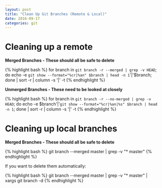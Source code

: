 ```yaml
---
layout: post
title: "Clean Up Git Branches (Remote & Local)"
date: 2016-09-17
categories: git
---
```


# Cleaning up a remote

**Merged Branches - These should all be safe to delete**

{% highlight bash %}
for branch in `git branch -r --merged | grep -v HEAD`; do echo -e `git show --format="%cr|%an" $branch | head -n 1`'|'$branch; done | sort -r | column -s '|' -t
{% endhighlight %}

**Unmerged Branches - These need to be looked at closely**

{% highlight bash %}
for branch in `git branch -r --no-merged | grep -v HEAD`; do echo -e $branch'|'`git show --format="%cr|%an|%s" $branch | head -n 1`; done | sort -r | column -s '|' -t
{% endhighlight %}

# Cleaning up local branches

**Merged Branches - These should all be safe to delete**

{% highlight bash %}
git branch --merged master | grep -v "\* master"
{% endhighlight %}

If you want to delete them automatically:

{% highlight bash %}
git branch --merged master | grep -v "\* master" | xargs git branch -d
{% endhighlight %}

